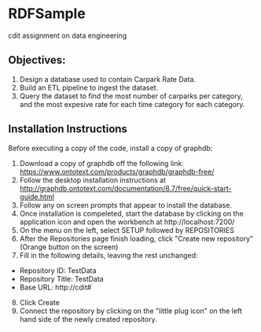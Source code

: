 # RDFSample
cdit assignment on data engineering

## Objectives: ##
1. Design a database used to contain Carpark Rate Data.
2. Build an ETL pipeline to ingest the dataset.
3. Query the dataset to find the most number of carparks per category, and the most expesive rate for each time category for each category.

## Installation Instructions ##
Before executing a copy of the code, install a copy of graphdb:
1. Download a copy of graphdb off the following link: https://www.ontotext.com/products/graphdb/graphdb-free/
2. Follow the desktop installation instructions at http://graphdb.ontotext.com/documentation/8.7/free/quick-start-guide.html
3. Follow any on screen prompts that appear to install the database.
4. Once installation is compeleted, start the database by clicking on the application icon and open the workbench at http://localhost:7200/
5. On the menu on the left, select SETUP followed by REPOSITORIES
6. After the Repositories page finish loading, click "Create new repository" (Orange button on the screen)
7. Fill in the following details, leaving the rest unchanged:
 - Repository ID: TestData
 - Repository Title: TestData
 - Base URL: http://cdit#
8. Click Create
9. Connect the repository by clicking on the "little plug icon" on the left hand side of the newly created repository.
